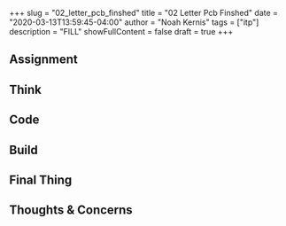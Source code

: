 +++
slug = "02_letter_pcb_finshed"
title = "02 Letter Pcb Finshed"
date = "2020-03-13T13:59:45-04:00"
author = "Noah Kernis"
tags = ["itp"]
description = "FILL"
showFullContent = false
draft = true
+++

<!-- {{< figure src="img/..." alt="..." caption="[ ... ]" >}} -->

## Assignment

## Think

## Code

## Build

## Final Thing

## Thoughts & Concerns